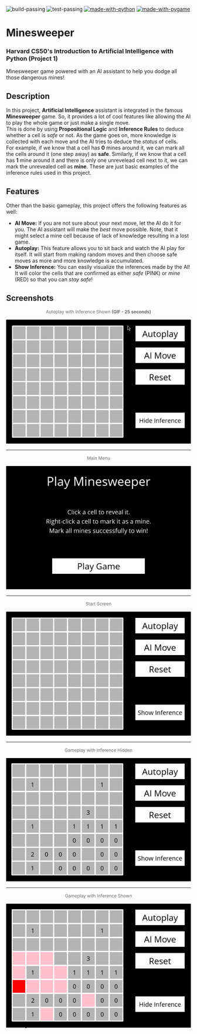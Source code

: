 ![build-passing](https://img.shields.io/badge/Build-passing-success?style=flat-square)
![test-passing](https://img.shields.io/badge/Tests-passing-success?style=flat-square)
[![made-with-python](https://img.shields.io/badge/Made%20with-Python-informational?style=flat-square)](https://www.python.org/)
[![made-with-pygame](https://img.shields.io/badge/Made%20With-Pygame-informational?style=flat-square)](https://www.pygame.org/)


# Minesweeper
### Harvard CS50's Introduction to Artificial Intelligence with Python (Project 1)

Minesweeper game powered with an AI assistant to help you dodge all those dangerous mines!

## Description
In this project, **Artificial Intelligence** assistant is integrated in the famous **Minesweeper** game. So, it provides a lot of cool features like allowing the AI to play the whole game or just make a single move.<br>
This is done by using **Propositional Logic** and **Inference Rules** to deduce whether a cell is *safe* or not. As the game goes on, more knowledge is collected with each move and the AI tries to deduce the *status* of cells.<br>
For example, if we know that a cell has **0** mines around it, we can mark all the cells around it (one step away) as **safe**. Similarly, if we know that a cell has **1** mine around it and there is only one unrevelead cell next to it, we can mark the unrevealed cell as **mine**. These are just basic examples of the inference rules used in this project.

## Features
Other than the basic gameplay, this project offers the following features as well:
- **AI Move:** If you are not sure about your next move, let the AI do it for you. The AI assistant will make the *best* move possible. Note, that it might select a mine cell because of lack of knowledge resulting in a lost game.
- **Autoplay:** This feature allows you to sit back and watch the AI play for itself. It will start from making random moves and then choose safe moves as more and more knowledge is accumulated.
- **Show Inference:** You can easily visualize the inferences made by the AI! It will color the cells that are confirmed as either *safe* (PINK) or *mine* (RED) so that you can *stay safe*!

## Screenshots
<p align="center" style="font-size:12px;color:dimgray;">Autoplay with Inference Shown <strong>(GIF - 25 seconds)</strong></p>
<p align="center">
    <img src="assets/gui/autoplay.gif" alt="Autoplay"/>
</p>
<hr>
<p align="center" style="font-size:12px;color:dimgray">Main Menu</p>
<p align="center">
    <img src="assets/gui/main-menu.png" alt="Main Menu"/>
</p>
<hr>
<p align="center" style="font-size:12px;color:dimgray">Start Screen</p>
<p align="center">
    <img src="assets/gui/start-screen.png" alt="Start Screen"/>
</p>
<hr>
<p align="center" style="font-size:12px;color:dimgray">Gameplay with Inference Hidden</p>
<p align="center">
    <img src="assets/gui/gameplay.png" alt="Gameplay"/>
</p>
<hr>
<p align="center" style="font-size:12px;color:dimgray">Gameplay with Inference Shown</p>
<p align="center">
    <img src="assets/gui/gameplay-inference.png" alt="Gameplay with Inference"/>
</p>
